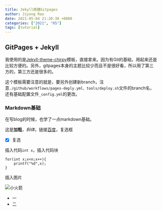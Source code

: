 ```yaml
---
title: Jekyll搭建Gitpages
author: Jiyong Rao
date: 2021-05-04 21:20:30 +0800
categories: ["2021", "05"]
tags: [tutorial]
---
```


## GitPages + Jekyll

我使用的是[Jekyll-theme-chirpy](https://github.com/cotes2020/chirpy-starter)模板，直接拿来。因为有Git的基础，用起来还是比较方便的。另外，gitpages本身的主题比较少而且不是很好看，所以用了第三方的，第三方还是很多的。

这个模板需要注意的就是，要另外创建新branch，注意`./github/workflows/pages-deply.yml、tools/deploy.sh`文件的branch名，还有基础配置文件`_config.yml`的更改。

### Markdown基础

在写blog的时候，也学了一点markdown基础。

这是**加粗**，*斜体*，链接[百度](https://baidu.com)，复选框

- [x] 复选

插入代码`int x`，插入代码块

``````sdadknsadan
for(int x;x<n;x++){
	printf("%d",x);
}
``````

插入图片

![小火箭](/4.png)

- 一
- 二